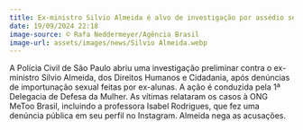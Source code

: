 ```yaml
---
title: Ex-ministro Silvio Almeida é alvo de investigação por assédio sexual
date: 19/09/2024 22:18
image-source: © Rafa Neddermeyer/Agência Brasil
image-url: assets/images/news/Silvio Almeida.webp
---
```


A Polícia Civil de São Paulo abriu uma investigação preliminar contra o ex-ministro Silvio Almeida, dos Direitos Humanos e Cidadania, após denúncias de importunação sexual feitas por ex-alunas. A ação é conduzida pela 1ª Delegacia de Defesa da Mulher. As vítimas relataram os casos à ONG MeToo Brasil, incluindo a professora Isabel Rodrigues, que fez uma denúncia pública em seu perfil no Instagram. Almeida nega as acusações.